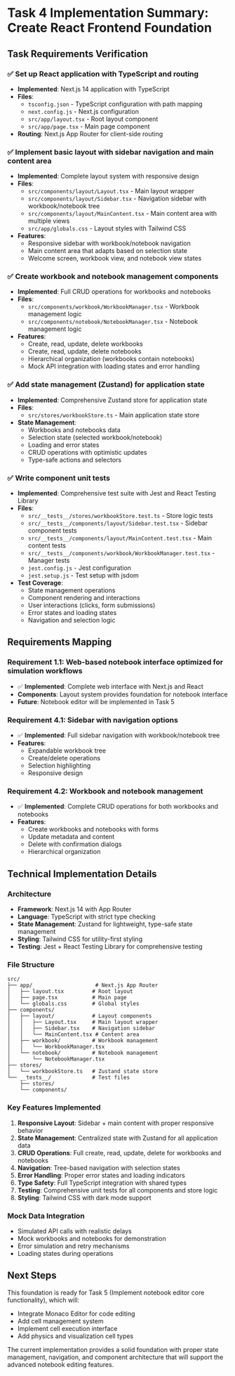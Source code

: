 # Task 4 Implementation Summary: Create React Frontend Foundation

## Task Requirements Verification

### ✅ Set up React application with TypeScript and routing
- **Implemented**: Next.js 14 application with TypeScript
- **Files**: 
  - `tsconfig.json` - TypeScript configuration with path mapping
  - `next.config.js` - Next.js configuration
  - `src/app/layout.tsx` - Root layout component
  - `src/app/page.tsx` - Main page component
- **Routing**: Next.js App Router for client-side routing

### ✅ Implement basic layout with sidebar navigation and main content area
- **Implemented**: Complete layout system with responsive design
- **Files**:
  - `src/components/layout/Layout.tsx` - Main layout wrapper
  - `src/components/layout/Sidebar.tsx` - Navigation sidebar with workbook/notebook tree
  - `src/components/layout/MainContent.tsx` - Main content area with multiple views
  - `src/app/globals.css` - Layout styles with Tailwind CSS
- **Features**:
  - Responsive sidebar with workbook/notebook navigation
  - Main content area that adapts based on selection state
  - Welcome screen, workbook view, and notebook view states

### ✅ Create workbook and notebook management components
- **Implemented**: Full CRUD operations for workbooks and notebooks
- **Files**:
  - `src/components/workbook/WorkbookManager.tsx` - Workbook management logic
  - `src/components/notebook/NotebookManager.tsx` - Notebook management logic
- **Features**:
  - Create, read, update, delete workbooks
  - Create, read, update, delete notebooks
  - Hierarchical organization (workbooks contain notebooks)
  - Mock API integration with loading states and error handling

### ✅ Add state management (Zustand) for application state
- **Implemented**: Comprehensive Zustand store for application state
- **Files**:
  - `src/stores/workbookStore.ts` - Main application state store
- **State Management**:
  - Workbooks and notebooks data
  - Selection state (selected workbook/notebook)
  - Loading and error states
  - CRUD operations with optimistic updates
  - Type-safe actions and selectors

### ✅ Write component unit tests
- **Implemented**: Comprehensive test suite with Jest and React Testing Library
- **Files**:
  - `src/__tests__/stores/workbookStore.test.ts` - Store logic tests
  - `src/__tests__/components/layout/Sidebar.test.tsx` - Sidebar component tests
  - `src/__tests__/components/layout/MainContent.test.tsx` - Main content tests
  - `src/__tests__/components/workbook/WorkbookManager.test.tsx` - Manager tests
  - `jest.config.js` - Jest configuration
  - `jest.setup.js` - Test setup with jsdom
- **Test Coverage**:
  - State management operations
  - Component rendering and interactions
  - User interactions (clicks, form submissions)
  - Error states and loading states
  - Navigation and selection logic

## Requirements Mapping

### Requirement 1.1: Web-based notebook interface optimized for simulation workflows
- ✅ **Implemented**: Complete web interface with Next.js and React
- **Components**: Layout system provides foundation for notebook interface
- **Future**: Notebook editor will be implemented in Task 5

### Requirement 4.1: Sidebar with navigation options
- ✅ **Implemented**: Full sidebar navigation with workbook/notebook tree
- **Features**: 
  - Expandable workbook tree
  - Create/delete operations
  - Selection highlighting
  - Responsive design

### Requirement 4.2: Workbook and notebook management
- ✅ **Implemented**: Complete CRUD operations for both workbooks and notebooks
- **Features**:
  - Create workbooks and notebooks with forms
  - Update metadata and content
  - Delete with confirmation dialogs
  - Hierarchical organization

## Technical Implementation Details

### Architecture
- **Framework**: Next.js 14 with App Router
- **Language**: TypeScript with strict type checking
- **State Management**: Zustand for lightweight, type-safe state management
- **Styling**: Tailwind CSS for utility-first styling
- **Testing**: Jest + React Testing Library for comprehensive testing

### File Structure
```
src/
├── app/                    # Next.js App Router
│   ├── layout.tsx         # Root layout
│   ├── page.tsx           # Main page
│   └── globals.css        # Global styles
├── components/
│   ├── layout/            # Layout components
│   │   ├── Layout.tsx     # Main layout wrapper
│   │   ├── Sidebar.tsx    # Navigation sidebar
│   │   └── MainContent.tsx # Content area
│   ├── workbook/          # Workbook management
│   │   └── WorkbookManager.tsx
│   └── notebook/          # Notebook management
│       └── NotebookManager.tsx
├── stores/
│   └── workbookStore.ts   # Zustand state store
└── __tests__/             # Test files
    ├── stores/
    └── components/
```

### Key Features Implemented
1. **Responsive Layout**: Sidebar + main content with proper responsive behavior
2. **State Management**: Centralized state with Zustand for all application data
3. **CRUD Operations**: Full create, read, update, delete for workbooks and notebooks
4. **Navigation**: Tree-based navigation with selection states
5. **Error Handling**: Proper error states and loading indicators
6. **Type Safety**: Full TypeScript integration with shared types
7. **Testing**: Comprehensive unit tests for all components and store logic
8. **Styling**: Tailwind CSS with dark mode support

### Mock Data Integration
- Simulated API calls with realistic delays
- Mock workbooks and notebooks for demonstration
- Error simulation and retry mechanisms
- Loading states during operations

## Next Steps
This foundation is ready for Task 5 (Implement notebook editor core functionality), which will:
- Integrate Monaco Editor for code editing
- Add cell management system
- Implement cell execution interface
- Add physics and visualization cell types

The current implementation provides a solid foundation with proper state management, navigation, and component architecture that will support the advanced notebook editing features.